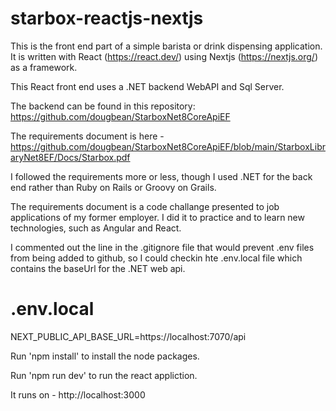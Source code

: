 # starbox-reactjs-nextjs

This is the front end part of a simple barista or drink dispensing application. It is written with React (https://react.dev/) using Nextjs (https://nextjs.org/) as a framework. 

This React front end uses a .NET backend WebAPI and Sql Server. 

The backend can be found in this repository: https://github.com/dougbean/StarboxNet8CoreApiEF	

The requirements document is here - https://github.com/dougbean/StarboxNet8CoreApiEF/blob/main/StarboxLibraryNet8EF/Docs/Starbox.pdf

I followed the requirements more or less, though I used .NET for the back end rather than Ruby on Rails or Groovy on Grails.

The requirements document is a code challange presented to job applications of my former employer. I did it to practice and to learn new technologies, such as Angular and React.

I commented out the line in the .gitignore file that would prevent .env files from being added to github, so I could checkin hte .env.local file which contains the baseUrl for the .NET web api.

# .env.local
NEXT_PUBLIC_API_BASE_URL=https://localhost:7070/api

Run 'npm install' to install the node packages.

Run 'npm run dev' to run the react appliction. 

It runs on - http://localhost:3000